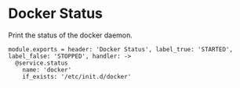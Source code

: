 
# Docker Status

Print the status of the docker daemon.

    module.exports = header: 'Docker Status', label_true: 'STARTED', label_false: 'STOPPED', handler: ->
      @service.status
        name: 'docker'
        if_exists: '/etc/init.d/docker'
